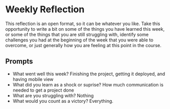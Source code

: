 # Weekly Reflection

This reflection is an open format, so it can be whatever you like. Take this opportunity to write a bit on some of the things you have learned this week, or some of the things that you are still struggling with, identify some challenges you had at the beginning of the week that you were able to overcome, or just generally how you are feeling at this point in the course.

## Prompts

- What went well this week?
  Finishing the project, getting it deployed, and having mobile view
- What did you learn as a shock or suprise?
  How much communication is needed to get a project done
- What are you struggling with?
  Nothing
- What would you count as a victory?
  Everything.
